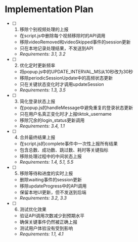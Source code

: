 # Implementation Plan

- [ ] 1. 移除个别视频处理的上报
  - 在script.js中删除每个视频移除时的API调用
  - 移除videoRemoved和videoSkipped事件的session更新
  - 只在本地记录处理结果，不发送到API
  - _Requirements: 3.1, 3.2_

- [ ] 2. 优化定时更新频率
  - 将popup.js中的UPDATE_INTERVAL_MS从10秒改为30秒
  - 移除periodicSessionUpdate中的高频状态更新
  - 只在关键状态变化时才调用updateSession
  - _Requirements: 1.3, 3.5_

- [ ] 3. 简化登录状态上报
  - 在popup.js的handleMessage中避免重复的登录状态更新
  - 只在用户名真正变化时才上报tiktok_username
  - 移除冗余的login_status更新调用
  - _Requirements: 3.4, 1.1_

- [ ] 4. 合并最终结果上报
  - 在script.js的complete事件中一次性上报所有结果
  - 包含总数、成功数、跳过数、耗时等关键指标
  - 移除处理过程中的中间状态上报
  - _Requirements: 1.4, 5.1, 5.5_

- [ ] 5. 移除等待和进度的实时上报
  - 删除waiting事件的session更新
  - 移除updateProgress中的API调用
  - 保留本地UI更新，但不发送到后端
  - _Requirements: 3.2, 3.3_

- [ ] 6. 测试优化效果
  - 验证API调用次数减少到预期水平
  - 确保关键事件仍然被正确上报
  - 测试用户体验没有受到影响
  - _Requirements: 1.1, 4.1_